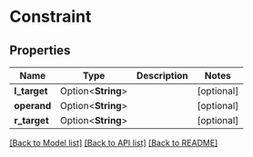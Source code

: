 # Constraint

## Properties

Name | Type | Description | Notes
------------ | ------------- | ------------- | -------------
**l_target** | Option<**String**> |  | [optional]
**operand** | Option<**String**> |  | [optional]
**r_target** | Option<**String**> |  | [optional]

[[Back to Model list]](../README.md#documentation-for-models) [[Back to API list]](../README.md#documentation-for-api-endpoints) [[Back to README]](../README.md)


